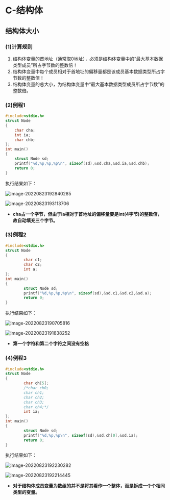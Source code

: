 # C-结构体



## 结构体大小

### (1)计算规则

1. 结构体变量的首地址（通常取0地址），必须是结构体变量中的“最大基本数据类型成员”所占字节数的整数倍！
2. 结构体变量中每个成员相对于首地址的偏移量都是该成员基本数据类型所占字节数的整数倍！ 
3. 结构体变量的总大小，为结构体变量中“最大基本数据类型成员所占字节数”的整数倍。



### (2)例程1

```C
#include<stdio.h>
struct Node
{
	char cha;
	int ia;
	char chb;
};
int main()
{
	struct Node sd;
	printf("%d,%p,%p,%p\n", sizeof(sd),&sd.cha,&sd.ia,&sd.chb);
	return 0;
}
```

执行结果如下：

 ![image-20220823192840285](https://pic-1304959529.cos.ap-guangzhou.myqcloud.com/DB/image-20220823192840285.png)

 ![image-20220823193113706](https://pic-1304959529.cos.ap-guangzhou.myqcloud.com/DB/image-20220823193113706.png)

- **cha占一个字节，但由于ia相对于首地址的偏移量要是int(4字节)的整数倍，故自动填充三个字节。**

### (3)例程2

```C
#include<stdio.h>
struct Node
{
        char c1;
        char c2;
        int a;
};
int main()
{
        struct Node sd;
        printf("%d,%p,%p,%p\n", sizeof(sd),&sd.c1,&sd.c2,&sd.a);
        return 0;
}
```

执行结果如下：

 ![image-20220823190705816](https://pic-1304959529.cos.ap-guangzhou.myqcloud.com/DB/image-20220823190705816.png)

 ![image-20220823191838252](https://pic-1304959529.cos.ap-guangzhou.myqcloud.com/DB/image-20220823191838252.png)

- **第一个字符和第二个字符之间没有空格**



### (4)例程3

```C
#include<stdio.h>
struct Node
{
        char ch[5];
        /*char ch0;
        char ch1;
        char ch2;
        char ch3;
        char ch4;*/
        int ia;
};
int main()
{
        struct Node sd;
        printf("%d,%p,%p\n", sizeof(sd),&sd.ch[0],&sd.ia);
        return 0;
}

```

 执行结果如下：

 ![image-20220823192230282](https://pic-1304959529.cos.ap-guangzhou.myqcloud.com/DB/image-20220823192230282.png)

![image-20220823192214445](https://pic-1304959529.cos.ap-guangzhou.myqcloud.com/DB/image-20220823192214445.png)



- **对于结构体成员变量为数组的并不是将其看作一个整体，而是拆成一个个相同类型的变量。**

